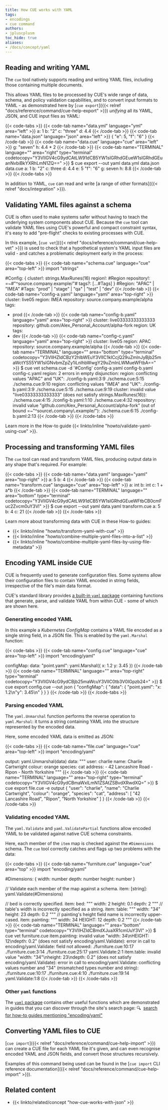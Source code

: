 ```yaml
---
title: How CUE works with YAML
tags:
- encodings
- cue command
authors:
- jpluscplusm
toc_hide: true
aliases:
- /docs/concept/yaml
---
```


## Reading and writing YAML

The `cue` tool natively supports reading and writing YAML files, including
those containing multiple documents.

This allows YAML files to be processed by CUE's wide range of data, schema, and
policy validation capabilities, and to convert input formats to YAML - as
demonstrated here by
[`cue export`]({{< relref "docs/reference/command/cue-help-export" >}})
*unifying* all its YAML, JSON, and CUE input files as YAML:
<!-- TODO: add links for capabilities -->
<!-- TODO: add link to unification concept guide -->

{{< code-tabs >}}
{{< code-tab name="data.yml" language="yml" area="left" >}}
a: 1
b: "2"
c: "three"
d: 4.4
{{< /code-tab >}}
{{< code-tab name="data.json" language="json" area="left" >}}
{
    "e": 5,
    "f": "6"
}
{{< /code-tab >}}
{{< code-tab name="data.cue" language="cue" area="left" >}}
g: "seven"
h: 4.4 * 2
{{< /code-tab >}}
{{< code-tab name="TERMINAL" language="" area="right" type="terminal" codetocopy="Y3VlIGV4cG9ydCAtLW91dCB5YW1sIGRhdGEueW1sIGRhdGEuanNvbiBkYXRhLmN1ZQ==" >}}
$ cue export --out yaml data.yml data.json data.cue
a: 1
b: "2"
c: three
d: 4.4
e: 5
"f": "6"
g: seven
h: 8.8
{{< /code-tab >}}
{{< /code-tabs >}}

In addition to YAML, `cue` can read and write
[a range of other formats]({{< relref "docs/integration" >}}).

## Validating YAML files against a schema

CUE is often used to make systems safer without having to teach the underlying
system components about CUE. Because the `cue` tool can validate YAML files
using CUE's powerful and compact constraint syntax, it's easy to add
"pre-flight" checks to existing processes with CUE.

In this example,
[`cue vet`]({{< relref "docs/reference/command/cue-help-vet" >}})
is used to check that a hypothetical system's YAML input files are valid - and
catches a problematic deployment early in the process:

{{< code-tabs >}}
{{< code-tab name="schema.cue" language="cue" area="top-left" >}}
import "strings"

#Config: {
	cluster!:    strings.MaxRunes(16)
	region!:     #Region
	repository!: =~#"^source\.company\.example/"#
	tags?: [...#Tags]
}
#Region: "APAC" | "IMEA"
#Tags:   "prod" | "stage" | "qa" | "test" | "dev"
{{< /code-tab >}}
{{< code-tab name="config-a.yaml" language="yaml" area="top-right" >}}
cluster: live05
region: IMEA
repository: source.company.example/alpha
tags:
  - prod
{{< /code-tab >}}
{{< code-tab name="config-b.yaml" language="yaml" area="top-right" >}}
cluster: live03333333333333
repository: github.com/Alex_Personal_Account/alpha-fork
region: UK
tags:
  - dev
{{< /code-tab >}}
{{< code-tab name="config-c.yaml" language="yaml" area="top-right" >}}
cluster: live05
region: APAC
repository: source.company.example/alpha
{{< /code-tab >}}
{{< code-tab name="TERMINAL" language="" area="bottom" type="terminal" codetocopy="Y3VlIHZldCBzY2hlbWEuY3VlIC1kICcjQ29uZmlnJyBjb25maWctYS55YW1sIGNvbmZpZy1iLnlhbWwgY29uZmlnLWMueWFtbA==" >}}
$ cue vet schema.cue -d '#Config' config-a.yaml config-b.yaml config-c.yaml
region: 2 errors in empty disjunction:
region: conflicting values "APAC" and "UK":
    ./config-b.yaml:3:9
    ./schema.cue:5:15
    ./schema.cue:9:10
region: conflicting values "IMEA" and "UK":
    ./config-b.yaml:3:9
    ./schema.cue:5:15
    ./schema.cue:9:19
cluster: invalid value "live03333333333333" (does not satisfy strings.MaxRunes(16)):
    ./schema.cue:4:15
    ./config-b.yaml:1:10
    ./schema.cue:4:32
repository: invalid value "github.com/Alex_Personal_Account/alpha-fork" (out of bound =~"^source\\.company\\.example/"):
    ./schema.cue:6:15
    ./config-b.yaml:2:13
{{< /code-tab >}}
{{< /code-tabs >}}

Learn more in the How-to guide {{< linkto/inline "howto/validate-yaml-using-cue" >}}.

## Processing and transforming YAML files

The `cue` tool can read and transform YAML files, producing output data in any
shape that's required. For example:

{{< code-tabs >}}
{{< code-tab name="data.yaml" language="yaml" area="top-right" >}}
a: 5
b: 4
{{< /code-tab >}}
{{< code-tab name="transform.cue" language="cue" area="top-left" >}}
a: int
b: int
c: 1 + a*b
{{< /code-tab >}}
{{< code-tab name="TERMINAL" language="" area="bottom" type="terminal" codetocopy="Y3VlIGV4cG9ydCAtLW91dCB5YW1sIGRhdGEueWFtbCB0cmFuc2Zvcm0uY3Vl" >}}
$ cue export --out yaml data.yaml transform.cue
a: 5
b: 4
c: 21
{{< /code-tab >}}
{{< /code-tabs >}}

Learn more about transforming data with CUE in these How-to guides:

- {{< linkto/inline "howto/transform-yaml-with-cue" >}}
- {{< linkto/inline "howto/combine-multiple-yaml-files-into-a-list" >}}
- {{< linkto/inline "howto/combine-multiple-yaml-files-by-using-file-metadata" >}}

## Encoding YAML inside CUE

CUE is frequently used to generate configuration files. Some systems allow
their configuration files to contain YAML encoded in string fields,
irrespective of the file's main data format.

CUE's standard library provides
[a built-in `yaml` package](https://pkg.go.dev/cuelang.org/go/pkg/encoding/yaml)
containing functions that generate, parse, and validate YAML from
within CUE - some of which are shown here.

### Generating encoded YAML

In this example a *Kubernetes ConfigMap* contains a YAML file encoded as a
single string field, in a JSON file. This is enabled by the
`yaml.Marshal` function:

{{< code-tabs >}}
{{< code-tab name="config.cue" language="cue" area="top-left" >}}
import "encoding/yaml"

configMap: data: "point.yaml": yaml.Marshal({
	x: 1.2
	y: 3.45
})
{{< /code-tab >}}
{{< code-tab name="TERMINAL" language="" area="top-right" type="terminal" codetocopy="Y3VlIGV4cG9ydCBjb25maWcuY3VlIC0tb3V0IGpzb24=" >}}
$ cue export config.cue --out json
{
    "configMap": {
        "data": {
            "point.yaml": "x: 1.2\n\"y\": 3.45\n"
        }
    }
}
{{< /code-tab >}}
{{< /code-tabs >}}

### Parsing encoded YAML

The `yaml.Unmarshal` function performs the reverse operation to `yaml.Marshal`:
it turns a string containing YAML into the structure represented by
the encoded data.

Here, some encoded YAML data is emitted as JSON:

{{< code-tabs >}}
{{< code-tab name="file.cue" language="cue" area="top-left" >}}
import "encoding/yaml"

output: yaml.Unmarshal(data)
data: """
	  user: charlie
	  name: Charlie Cartwright
	  colour: orange
	  species: cat
	  address:
	    - 42 Lancashire Road
	    - Ripon
	    - North Yorkshire
	"""
{{< /code-tab >}}
{{< code-tab name="TERMINAL" language="" area="top-right" type="terminal" codetocopy="Y3VlIGV4cG9ydCBmaWxlLmN1ZSAtZSBvdXRwdXQ=" >}}
$ cue export file.cue -e output
{
    "user": "charlie",
    "name": "Charlie Cartwright",
    "colour": "orange",
    "species": "cat",
    "address": [
        "42 Lancashire Road",
        "Ripon",
        "North Yorkshire"
    ]
}
{{< /code-tab >}}
{{< /code-tabs >}}

### Validating encoded YAML

The `yaml.Validate` and `yaml.ValidatePartial` functions allow encoded YAML to
be validated against native CUE schema constraints.

Here, each member of the `item` map is checked against the `#Dimensions`
schema. The `cue` tool correctly catches and flags up two problems with the
data:

{{< code-tabs >}}
{{< code-tab name="furniture.cue" language="cue" area="top" >}}
import "encoding/yaml"

#Dimensions: {
	width:  number
	depth:  number
	height: number
}

// Validate each member of the map against a schema.
item: [string]: yaml.Validate(#Dimensions)

// bed is correctly specified.
item: bed: """
	width: 2
	height: 0.1
	depth: 2
	"""
// table's width is incorrectly specified as a string.
item: table: """
	width: "34"
	height: 23
	depth: 0.2
	"""
// painting's height field name is incorrectly upper-cased.
item: painting: """
	width: 34
	HEIGHT: 12
	depth: 0.2
	"""
{{< /code-tab >}}
{{< code-tab name="TERMINAL" language="" area="bottom" type="terminal" codetocopy="Y3VlIHZldCBmdXJuaXR1cmUuY3Vl" >}}
$ cue vet furniture.cue
item.painting: invalid value "width: 34\nHEIGHT: 12\ndepth: 0.2" (does not satisfy encoding/yaml.Validate): error in call to encoding/yaml.Validate: field not allowed:
    ./furniture.cue:10:17
    ./furniture.cue:3:14
    ./furniture.cue:25:17
    yaml.Validate:2:1
item.table: invalid value "width: \"34\"\nheight: 23\ndepth: 0.2" (does not satisfy encoding/yaml.Validate): error in call to encoding/yaml.Validate: conflicting values number and "34" (mismatched types number and string):
    ./furniture.cue:10:17
    ./furniture.cue:4:10
    ./furniture.cue:19:14
    yaml.Validate:1:8
{{< /code-tab >}}
{{< /code-tabs >}}

### Other `yaml` functions

The
[`yaml` package](https://pkg.go.dev/cuelang.org/go/pkg/encoding/yaml)
contains other useful functions which are demonstrated in guides that you can
discover through the site's search page:
&#x1F50D;&nbsp;
[search for how-to guides mentioning "encoding/yaml"](/search/?q=encoding/yaml%20contentType:%22How-to%20Guides%22)

## Converting YAML files to CUE

[`cue import`]({{< relref "docs/reference/command/cue-help-import" >}})
can create a CUE file for each YAML file it's given, and can even recognise
encoded YAML and JSON fields, and convert those structures recursively.

Examples of this command being used can be found in the
[`cue import` CLI reference documentation]({{< relref "docs/reference/command/cue-help-import" >}}).

<!-- TODO: refer to a better page than the plain text CLI help text -->
<!-- TODO: what example could work inline, here? -->

## Related content

- {{< linkto/related/concept "how-cue-works-with-json" >}}
